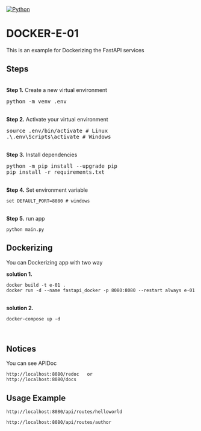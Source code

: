 [![Python](https://img.shields.io/badge/python-3.7-green)](https://www.python.org/downloads/release/python-370/)
# DOCKER-E-01
<p> This is an example for Dockerizing the FastAPI services</p>

## Steps
<br/>
<b>Step 1.</b> Create a new virtual environment 
<pre>
python -m venv .env
</pre> 
<br/>
<b>Step 2.</b> Activate your virtual environment
<pre>
source .env/bin/activate # Linux
.\.env\Scripts\activate # Windows 
</pre>
<br/>
<b>Step 3.</b> Install dependencies
<pre>
python -m pip install --upgrade pip
pip install -r requirements.txt
</pre>
<br/>
<b>Step 4.</b> Set environment variable
<pre><code>set DEFAULT_PORT=8080 # windows</code></pre>
<br/>
<b>Step 5.</b> run app
<pre><code>python main.py</code></pre>

<h2> Dockerizing</h2>
You can Dockerizing app with two way

<b>solution 1.</b>
<pre><code>docker build -t e-01 .</code>
<code>docker run -d --name fastapi_docker -p 8080:8080 --restart always e-01</code></pre>
<br/>
<b>solution 2.</b>
<pre><code>docker-compose up -d</code></pre>
<br/>


<h2> Notices</h2>
You can see APIDoc
<pre><code>http://localhost:8080/redoc   or</code>
<code>http://localhost:8080/docs   </code></pre>


<h2> Usage Example</h2>
<pre><code>http://localhost:8080/api/routes/helloworld</code></pre> 
<pre><code>http://localhost:8080/api/routes/author</code>